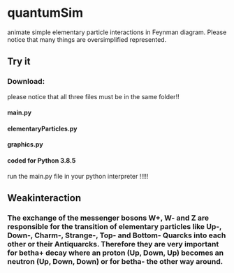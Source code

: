 # quantumSim
animate simple elementary particle interactions in Feynman diagram. Please notice that many things are oversimplified represented.

## Try it
### Download:
please notice that all three files must be in the same folder!!
#### main.py
#### elementaryParticles.py
#### graphics.py

#### coded for Python 3.8.5

run the main.py file in your python interpreter !!!!!
## Weakinteraction
### The exchange of the messenger bosons W+, W- and Z are responsible for the transition of elementary particles like Up-, Down-, Charm-, Strange-, Top- and Bottom- Quarcks into each other or their Antiquarcks. Therefore they are very important for betha+  decay where an proton (Up, Down, Up) becomes an neutron (Up, Down, Down) or for betha- the other way around. 
